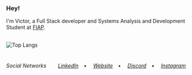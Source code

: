<h3>Hey!</h3>
I'm Victor, a Full Stack developer and Systems Analysis and Development Student at <a href="https://www.fiap.com.br/" target="_blank">FIAP</a>.<br>
<br>


![Top Langs](https://github-readme-stats.vercel.app/api/top-langs/?username=victorlbueno&hide_progress=true&hide=html&theme=tokyonight)

#
<h6>Social Networks&ensp;&ensp;&ensp;&ensp;
<a href="https://linkedin.com/in/victorlbueno/" target="_blank">LinkedIn</a>&ensp;&ensp;•&ensp;&ensp;
<a href="https://victor.com.de/" target="_blank">Website</a>&ensp;&ensp;•&ensp;&ensp;
<a href="https://discordapp.com/users/Playsken#1180" target="_blank">Discord</a>&ensp;&ensp;•&ensp;&ensp;
<a href="https://instagram.com/victorlbueno" target="_blank">Instagram</a></h6>
